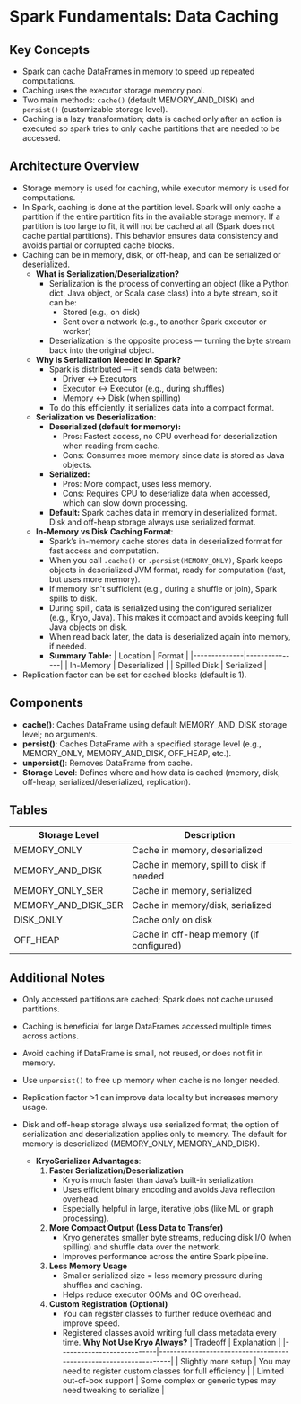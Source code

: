 # Spark Fundamentals: Data Caching

## Key Concepts
- Spark can cache DataFrames in memory to speed up repeated computations.
- Caching uses the executor storage memory pool.
- Two main methods: `cache()` (default MEMORY_AND_DISK) and `persist()` (customizable storage level).
- Caching is a lazy transformation; data is cached only after an action is executed so spark tries to
only cache partitions that are needed to be accessed.

## Architecture Overview
- Storage memory is used for caching, while executor memory is used for computations.
- In Spark, caching is done at the partition level. Spark will only cache a partition if the entire partition fits in the available storage memory. If a partition is too large to fit, it will not be cached at all (Spark does not cache partial partitions). This behavior ensures data consistency and avoids partial or corrupted cache blocks.
- Caching can be in memory, disk, or off-heap, and can be serialized or deserialized.
  - **What is Serialization/Deserialization?**
    - Serialization is the process of converting an object (like a Python dict, Java object, or Scala case class) into a byte stream, so it can be:
      - Stored (e.g., on disk)
      - Sent over a network (e.g., to another Spark executor or worker)
    - Deserialization is the opposite process — turning the byte stream back into the original object.
  - **Why is Serialization Needed in Spark?**
    - Spark is distributed — it sends data between:
      - Driver ↔ Executors
      - Executor ↔ Executor (e.g., during shuffles)
      - Memory ↔ Disk (when spilling)
    - To do this efficiently, it serializes data into a compact format.
  - **Serialization vs Deserialization**:
    - **Deserialized (default for memory):**
      - Pros: Fastest access, no CPU overhead for deserialization when reading from cache.
      - Cons: Consumes more memory since data is stored as Java objects.
    - **Serialized:**
      - Pros: More compact, uses less memory.
      - Cons: Requires CPU to deserialize data when accessed, which can slow down processing.
    - **Default:** Spark caches data in memory in deserialized format. Disk and off-heap storage always use serialized format.
  - **In-Memory vs Disk Caching Format**:
    - Spark’s in-memory cache stores data in deserialized format for fast access and computation.
    - When you call `.cache()` or `.persist(MEMORY_ONLY)`, Spark keeps objects in deserialized JVM format, ready for computation (fast, but uses more memory).
    - If memory isn't sufficient (e.g., during a shuffle or join), Spark spills to disk.
    - During spill, data is serialized using the configured serializer (e.g., Kryo, Java). This makes it compact and avoids keeping full Java objects on disk.
    - When read back later, the data is deserialized again into memory, if needed.
    - **Summary Table:**
      | Location      | Format         |
      |--------------|---------------|
      | In-Memory    | Deserialized  |
      | Spilled Disk | Serialized    |
- Replication factor can be set for cached blocks (default is 1).

## Components
- **cache()**: Caches DataFrame using default MEMORY_AND_DISK storage level; no arguments.
- **persist()**: Caches DataFrame with a specified storage level (e.g., MEMORY_ONLY, MEMORY_AND_DISK, OFF_HEAP, etc.).
- **unpersist()**: Removes DataFrame from cache.
- **Storage Level**: Defines where and how data is cached (memory, disk, off-heap, serialized/deserialized, replication).

## Tables
| Storage Level         | Description                                      |
|----------------------|--------------------------------------------------|
| MEMORY_ONLY          | Cache in memory, deserialized                     |
| MEMORY_AND_DISK      | Cache in memory, spill to disk if needed          |
| MEMORY_ONLY_SER      | Cache in memory, serialized                       |
| MEMORY_AND_DISK_SER  | Cache in memory/disk, serialized                  |
| DISK_ONLY            | Cache only on disk                                |
| OFF_HEAP             | Cache in off-heap memory (if configured)          |

## Additional Notes
- Only accessed partitions are cached; Spark does not cache unused partitions.
- Caching is beneficial for large DataFrames accessed multiple times across actions.
- Avoid caching if DataFrame is small, not reused, or does not fit in memory.
- Use `unpersist()` to free up memory when cache is no longer needed.
- Replication factor >1 can improve data locality but increases memory usage.
- Disk and off-heap storage always use serialized format; the option of serialization and deserialization applies only to memory. The default for memory is deserialized (MEMORY_ONLY, MEMORY_AND_DISK).

  - **KryoSerializer Advantages**:
    1. **Faster Serialization/Deserialization**
       - Kryo is much faster than Java’s built-in serialization.
       - Uses efficient binary encoding and avoids Java reflection overhead.
       - Especially helpful in large, iterative jobs (like ML or graph processing).
    2. **More Compact Output (Less Data to Transfer)**
       - Kryo generates smaller byte streams, reducing disk I/O (when spilling) and shuffle data over the network.
       - Improves performance across the entire Spark pipeline.
    3. **Less Memory Usage**
       - Smaller serialized size = less memory pressure during shuffles and caching.
       - Helps reduce executor OOMs and GC overhead.
    4. **Custom Registration (Optional)**
       - You can register classes to further reduce overhead and improve speed.
       - Registered classes avoid writing full class metadata every time.
    **Why Not Use Kryo Always?**
    | Tradeoff                  | Explanation                                                      |
    |---------------------------|------------------------------------------------------------------|
    | Slightly more setup     | You may need to register custom classes for full efficiency       |
    | Limited out-of-box support | Some complex or generic types may need tweaking to serialize |
